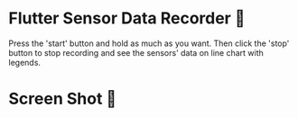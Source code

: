 # Flutter Sensor Data Recorder 💾
Press the 'start' button and hold as much as you want. Then click the 'stop' button to stop recording and see the sensors' data on line chart with legends.

# Screen Shot 📸

